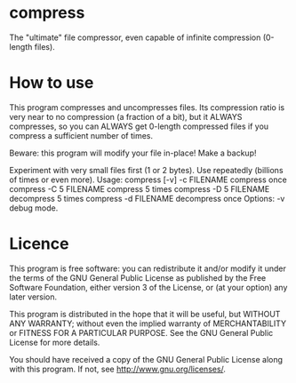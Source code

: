 compress
========

The "ultimate" file compressor, even capable of infinite compression
(0-length files).

How to use
==========

This program compresses and uncompresses files.  Its compression ratio
is very near to no compression (a fraction of a bit), but it ALWAYS
compresses, so you can ALWAYS get 0-length compressed files if you
compress a sufficient number of times.

Beware: this program will modify your file in-place!  Make a backup!

Experiment with very small files first (1 or 2 bytes).
Use repeatedly (billions of times or even more).
Usage: compress [-v] -c FILENAME       compress once
       compress      -C 5 FILENAME     compress 5 times
       compress      -D 5 FILENAME     decompress 5 times
       compress      -d FILENAME       decompress once
Options:
 -v  debug mode.


Licence
=======
This program is free software: you can redistribute it and/or modify
it under the terms of the GNU General Public License as published by
the Free Software Foundation, either version 3 of the License, or
(at your option) any later version.

This program is distributed in the hope that it will be useful,
but WITHOUT ANY WARRANTY; without even the implied warranty of
MERCHANTABILITY or FITNESS FOR A PARTICULAR PURPOSE.  See the
GNU General Public License for more details.

You should have received a copy of the GNU General Public License
along with this program.  If not, see <http://www.gnu.org/licenses/>.
